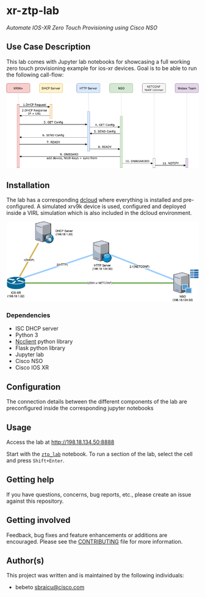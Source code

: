 # xr-ztp-lab

_Automate IOS-XR Zero Touch Provisioning using Cisco NSO_
 
## Use Case Description

This lab comes with Jupyter lab  notebooks for showcasing a full working zero touch provisioning example for ios-xr devices. Goal is to be able to run the following call-flow:

<img src="jupyter/img/ztp_cf.png" width="800"/>

## Installation
The lab has a corresponding [dcloud](https://dcloud.cisco.com)  where everything is installed and pre-configured. A simulated xrv9k device is used, configured and deployed inside a VIRL simulation which is also included in the dcloud environment.  

<img src="jupyter/img/ztp_topo_cl.png" width="800"/>

### Dependencies

- ISC DHCP server
- Python 3 
- [Ncclient](https://github.com/ncclient/ncclient) python library
- Flask python library
- Jupyter lab
- Cisco NSO
- Cisco IOS XR

## Configuration
The connection details between the different components of the lab are preconfigured inside the corresponding jupyter notebooks

## Usage

Access the lab at http://198.18.134.50:8888

Start with the [`ztp_lab`](./jupyter/ztp_lab.ipynb) notebook.
To run a section of the lab, select the cell and press `Shift+Enter`.

## Getting help

If you have questions, concerns, bug reports, etc., please create an issue against this repository.

## Getting involved

Feedback, bug fixes and feature enhancements or additions are encouraged. Please see the [CONTRIBUTING](./CONTRIBUTING.md) file for more information.

## Author(s)

This project was written and is maintained by the following individuals:

* bebeto <sbraicu@cisco.com>